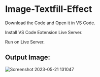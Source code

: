# Image-Textfill-Effect

Download the Code and Open it in VS Code.

Install VS Code Extension Live Server.

Run on Live Server.

## Output Image:

![Screenshot 2023-05-21 131047](https://github.com/rohanmr/Image-Textfill-Effect/assets/122428641/439753d7-fbe1-4edf-92cd-7aaef19adcbf)
